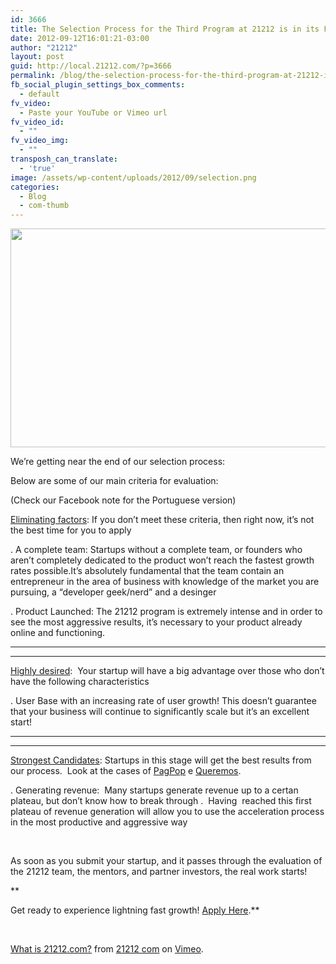```yaml
---
id: 3666
title: The Selection Process for the Third Program at 21212 is in its Final Phase!
date: 2012-09-12T16:01:21-03:00
author: "21212"
layout: post
guid: http://local.21212.com/?p=3666
permalink: /blog/the-selection-process-for-the-third-program-at-21212-is-in-its-final-phase/
fb_social_plugin_settings_box_comments:
  - default
fv_video:
  - Paste your YouTube or Vimeo url
fv_video_id:
  - ""
fv_video_img:
  - ""
transposh_can_translate:
  - 'true'
image: /assets/wp-content/uploads/2012/09/selection.png
categories:
  - Blog
  - com-thumb
---
```

<p dir="ltr">
  <a href="http://local.21212.com/assets/wp-content/uploads/2012/09/selectionImg.png"><img class="alignnone size-full wp-image-3695" title="selectionImg" src="{{ site.url }}/assets/wp-content/uploads/2012/09/selectionImg.png" alt="" width="540" height="350" srcset="{{ site.url }}/assets/wp-content/uploads/2012/09/selectionImg.png 540w, {{ site.url }}/assets/wp-content/uploads/2012/09/selectionImg-300x194.png 300w" sizes="(max-width: 540px) 100vw, 540px" /></a>
</p>

<p dir="ltr">
  We&#8217;re getting near the end of our selection process:
</p>

<p dir="ltr">
  Below are some of our main criteria for evaluation:
</p>

<p dir="ltr">
  (Check our Facebook note for the Portuguese version)
</p>

<p dir="ltr">
  <span style="text-decoration: underline;">Eliminating factors</span>: If you don’t meet these criteria, then right now, it’s not the best time for you to apply
</p>

. A complete team: Startups without a complete team, or founders who aren’t completely dedicated to the product won’t reach the fastest growth rates possible.It’s absolutely fundamental that the team contain an entrepreneur in the area of business with knowledge of the market you are pursuing, a “developer geek/nerd” and a desinger

. Product Launched: The 21212 program is extremely intense and in order to see the most aggressive results, it’s necessary to your product already online and functioning.

****

****

<p dir="ltr">
  <span style="text-decoration: underline;">Highly desired</span>:  Your startup will have a big advantage over those who don’t have the following characteristics
</p>

. User Base with an increasing rate of user growth! This doesn’t guarantee that your business will continue to significantly scale but it’s an excellent start!

****

****

<p dir="ltr">
  <span style="text-decoration: underline;">Strongest Candidates</span>: Startups in this stage will get the best results from our process.  Look at the cases of <a href="http://local.21212.com/companies/vitalcred/" target="_blank">PagPop</a> e <a href="http://local.21212.com/companies/queremos/" target="_blank">Queremos</a>.
</p>

. Generating revenue:  Many startups generate revenue up to a certan plateau, but don’t know how to break through .  Having  reached this first plateau of revenue generation will allow you to use the acceleration process in the most productive and aggressive way

&nbsp;

<p dir="ltr">
  As soon as you submit your startup, and it passes through the evaluation of the 21212 team, the mentors, and partner investors, the real work starts!
</p>

**

Get ready to experience lightning fast growth! <a href="http://local.21212.com/apply/" target="_blank">Apply Here</a>.**

&nbsp;



[What is 21212.com?](http://vimeo.com/27832432) from [21212 com](http://vimeo.com/by21212com) on [Vimeo](http://vimeo.com).